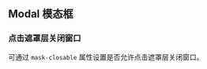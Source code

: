 <div class="demo-header">
<p class="overviewicon">
  <span class="wapi-tips-messagebox"/>
</p>

## Modal 模态框

<nova-uxlink widget-name="Modal"></nova-uxlink>
</div>

### 点击遮罩层关闭窗口

可通过 `mask-closable` 属性设置是否允许点击遮罩层关闭窗口。

<nova-demo-view link="modal/mask-closable.vue"></nova-demo-view>

<br />
